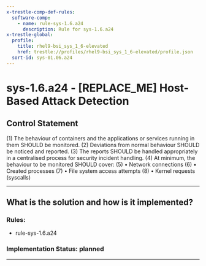 ```yaml
---
x-trestle-comp-def-rules:
  software-comp:
    - name: rule-sys-1.6.a24
      description: Rule for sys-1.6.a24
x-trestle-global:
  profile:
    title: rhel9-bsi_sys_1_6-elevated
    href: trestle://profiles/rhel9-bsi_sys_1_6-elevated/profile.json
  sort-id: sys-01.06.a24
---
```


# sys-1.6.a24 - \[REPLACE_ME\] Host-Based Attack Detection

## Control Statement

(1) The behaviour of containers and the applications or services running in them SHOULD be monitored. (2) Deviations from normal behaviour SHOULD be noticed and reported. (3) The reports SHOULD be handled appropriately in a centralised process for security incident handling. (4) At minimum, the behaviour to be monitored SHOULD cover:
  (5) • Network connections
  (6) • Created processes
  (7) • File system access attempts
  (8) • Kernel requests (syscalls)

______________________________________________________________________

## What is the solution and how is it implemented?

<!-- For implementation status enter one of: implemented, partial, planned, alternative, not-applicable -->

<!-- Note that the list of rules under ### Rules: is read-only and changes will not be captured after assembly to JSON -->

<!-- Add control implementation description here for control: sys-1.6.a24 -->

### Rules:

  - rule-sys-1.6.a24

### Implementation Status: planned

______________________________________________________________________
